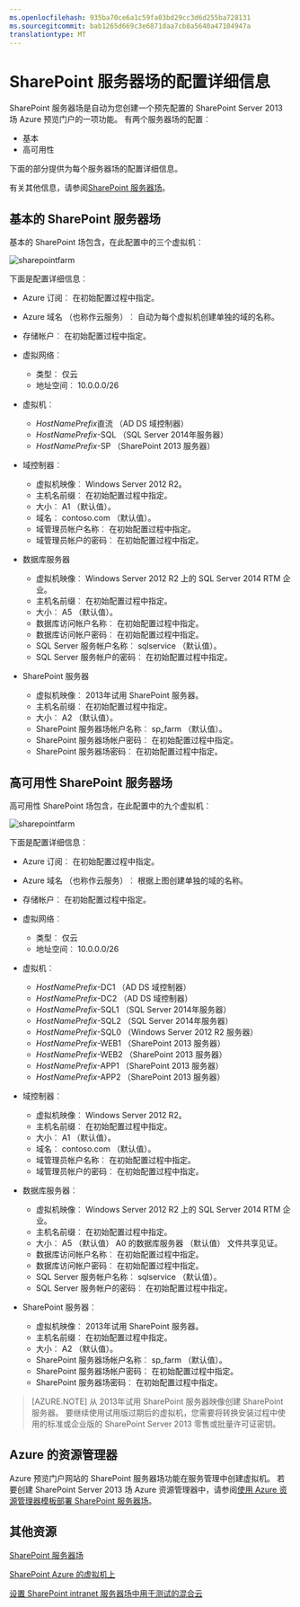```yaml
---
ms.openlocfilehash: 935ba70ce6a1c59fa03bd29cc3d6d255ba728131
ms.sourcegitcommit: bab1265d669c3e6871daa7cb8a5640a47104947a
translationtype: MT
---
```

<properties
    pageTitle="SharePoint 服务器场配置 |Microsoft Azure"
    description="当您使用 Azure 预览门户网站的 SharePoint 服务器场功能了解 SharePoint 服务器场的默认配置。"
    services="virtual-machines"
    documentationCenter=""
    authors="JoeDavies-MSFT"
    manager="timlt"
    editor=""/>

<tags
    ms.service="virtual-machines"
    ms.workload="infrastructure-services"
    ms.tgt_pltfrm="vm-windows-sharepoint"
    ms.devlang="na"
    ms.topic="article"
    ms.date="07/07/2015"
    ms.author="josephd"/>


# SharePoint 服务器场的配置详细信息

SharePoint 服务器场是自动为您创建一个预先配置的 SharePoint Server 2013 场 Azure 预览门户的一项功能。 有两个服务器场的配置︰

- 基本
- 高可用性

下面的部分提供为每个服务器场的配置详细信息。

有关其他信息，请参阅[SharePoint 服务器场](virtual-machines-sharepoint-farm-azure-preview.md)。

## 基本的 SharePoint 服务器场

基本的 SharePoint 场包含，在此配置中的三个虚拟机︰

![sharepointfarm](./media/virtual-machines-sharepoint-farm-config-azure-preview/SPFarm_Basic.png)

下面是配置详细信息︰

-   Azure 订阅︰ 在初始配置过程中指定。
-   Azure 域名 （也称作云服务）︰ 自动为每个虚拟机创建单独的域的名称。
-   存储帐户︰ 在初始配置过程中指定。
-   虚拟网络︰
    -   类型︰ 仅云
    -   地址空间︰ 10.0.0.0/26

- 虚拟机︰
    -   *HostNamePrefix*直流 （AD DS 域控制器）
    -   *HostNamePrefix*-SQL （SQL Server 2014年服务器）
    -   *HostNamePrefix*-SP （SharePoint 2013 服务器）

- 域控制器︰
    -   虚拟机映像︰ Windows Server 2012 R2。
    -   主机名前缀︰ 在初始配置过程中指定。
    -   大小︰ A1 （默认值）。
    -   域名︰ contoso.com （默认值）。
    -   域管理员帐户名称︰ 在初始配置过程中指定。
    -   域管理员帐户的密码︰ 在初始配置过程中指定。

- 数据库服务器
    -   虚拟机映像︰ Windows Server 2012 R2 上的 SQL Server 2014 RTM 企业。
    -   主机名前缀︰ 在初始配置过程中指定。
    -   大小︰ A5 （默认值）。
    -   数据库访问帐户名称︰ 在初始配置过程中指定。
    -   数据库访问帐户密码︰ 在初始配置过程中指定。
    -   SQL Server 服务帐户名称︰ sqlservice （默认值）。
    -   SQL Server 服务帐户的密码︰ 在初始配置过程中指定。

- SharePoint 服务器
    -   虚拟机映像︰ 2013年试用 SharePoint 服务器。
    -   主机名前缀︰ 在初始配置过程中指定。
    -   大小︰ A2 （默认值）。
    -   SharePoint 服务器场帐户名称︰ sp_farm （默认值）。
    -   SharePoint 服务器场帐户密码︰ 在初始配置过程中指定。
    -   SharePoint 服务器场密码︰ 在初始配置过程中指定。


## 高可用性 SharePoint 服务器场

高可用性 SharePoint 场包含，在此配置中的九个虚拟机︰

![sharepointfarm](./media/virtual-machines-sharepoint-farm-config-azure-preview/SPFarm_HighAvail.png)

下面是配置详细信息︰

-   Azure 订阅︰ 在初始配置过程中指定。
-   Azure 域名 （也称作云服务）︰ 根据上图创建单独的域的名称。
-   存储帐户︰ 在初始配置过程中指定。
-   虚拟网络︰
    -   类型︰ 仅云
    -   地址空间︰ 10.0.0.0/26

-   虚拟机︰
    -   *HostNamePrefix*-DC1 （AD DS 域控制器）
    -   *HostNamePrefix*-DC2 （AD DS 域控制器）
    -   *HostNamePrefix*-SQL1 （SQL Server 2014年服务器）
    -   *HostNamePrefix*-SQL2 （SQL Server 2014年服务器）
    -   *HostNamePrefix*-SQL0 （Windows Server 2012 R2 服务器）
    -   *HostNamePrefix*-WEB1 （SharePoint 2013 服务器）
    -   *HostNamePrefix*-WEB2 （SharePoint 2013 服务器）
    -   *HostNamePrefix*-APP1 （SharePoint 2013 服务器）
    -   *HostNamePrefix*-APP2 （SharePoint 2013 服务器）

-   域控制器︰
    -   虚拟机映像︰ Windows Server 2012 R2。
    -   主机名前缀︰ 在初始配置过程中指定。
    -   大小︰ A1 （默认值）。
    -   域名︰ contoso.com （默认值）。
    -   域管理员帐户名称︰ 在初始配置过程中指定。
    -   域管理员帐户的密码︰ 在初始配置过程中指定。

-   数据库服务器︰
    -   虚拟机映像︰ Windows Server 2012 R2 上的 SQL Server 2014 RTM 企业。
    -   主机名前缀︰ 在初始配置过程中指定。
    -   大小︰ A5 （默认值） A0 的数据库服务器 （默认值） 文件共享见证。
    -   数据库访问帐户名称︰ 在初始配置过程中指定。
    -   数据库访问帐户密码︰ 在初始配置过程中指定。
    -   SQL Server 服务帐户名称︰ sqlservice （默认值）。
    -   SQL Server 服务帐户的密码︰ 在初始配置过程中指定。

-   SharePoint 服务器︰
    -   虚拟机映像︰ 2013年试用 SharePoint 服务器。
    -   主机名前缀︰ 在初始配置过程中指定。
    -   大小︰ A2 （默认值）。
    -   SharePoint 服务器场帐户名称︰ sp_farm （默认值）。
    -   SharePoint 服务器场帐户密码︰ 在初始配置过程中指定。
    -   SharePoint 服务器场密码︰ 在初始配置过程中指定。

> [AZURE.NOTE] 从 2013年试用 SharePoint 服务器映像创建 SharePoint 服务器。 要继续使用试用版过期后的虚拟机，您需要将转换安装过程中使用的标准或企业版的 SharePoint Server 2013 零售或批量许可证密钥。

## Azure 的资源管理器

Azure 预览门户网站的 SharePoint 服务器场功能在服务管理中创建虚拟机。 若要创建 SharePoint Server 2013 场 Azure 资源管理器中，请参阅[使用 Azure 资源管理器模板部署 SharePoint 服务器场](virtual-machines-workload-template-sharepoint.md)。

## 其他资源

[SharePoint 服务器场](virtual-machines-sharepoint-farm-azure-preview.md)

[SharePoint Azure 的虚拟机上](http://msdn.microsoft.com/library/azure/dn275955.aspx)

[设置 SharePoint intranet 服务器场中用于测试的混合云](../virtual-network/virtual-networks-setup-sharepoint-hybrid-cloud-testing.md)
